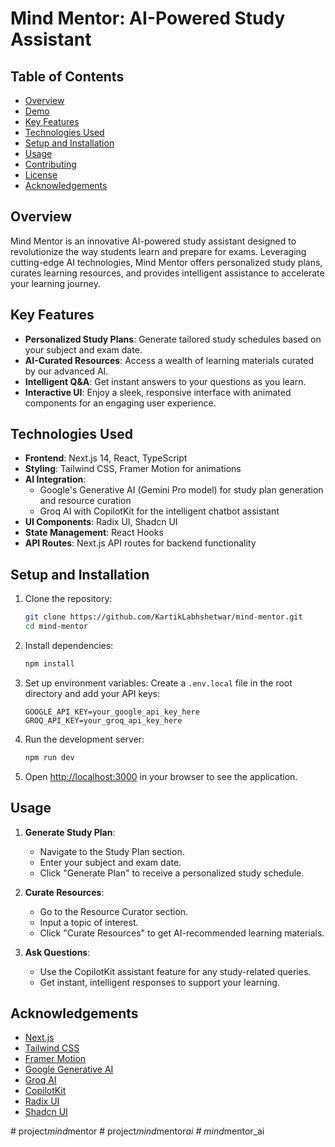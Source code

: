 # Mind Mentor: AI-Powered Study Assistant 

## Table of Contents
- [Overview](#overview)
- [Demo](#demo)
- [Key Features](#key-features)
- [Technologies Used](#technologies-used)
- [Setup and Installation](#setup-and-installation)
- [Usage](#usage)
- [Contributing](#contributing)
- [License](#license)
- [Acknowledgements](#acknowledgements)

## Overview

Mind Mentor is an innovative AI-powered study assistant designed to revolutionize the way students learn and prepare for exams. Leveraging cutting-edge AI technologies, Mind Mentor offers personalized study plans, curates learning resources, and provides intelligent assistance to accelerate your learning journey.


## Key Features

- **Personalized Study Plans**: Generate tailored study schedules based on your subject and exam date.
- **AI-Curated Resources**: Access a wealth of learning materials curated by our advanced AI.
- **Intelligent Q&A**: Get instant answers to your questions as you learn.
- **Interactive UI**: Enjoy a sleek, responsive interface with animated components for an engaging user experience.

## Technologies Used

- **Frontend**: Next.js 14, React, TypeScript
- **Styling**: Tailwind CSS, Framer Motion for animations
- **AI Integration**: 
  - Google's Generative AI (Gemini Pro model) for study plan generation and resource curation
  - Groq AI with CopilotKit for the intelligent chatbot assistant
- **UI Components**: Radix UI, Shadcn UI
- **State Management**: React Hooks
- **API Routes**: Next.js API routes for backend functionality

## Setup and Installation

1. Clone the repository:
   ```bash
   git clone https://github.com/KartikLabhshetwar/mind-mentor.git
   cd mind-mentor
   ```

2. Install dependencies:
   ```bash
   npm install
   ```

3. Set up environment variables:
   Create a `.env.local` file in the root directory and add your API keys:
   ```
   GOOGLE_API_KEY=your_google_api_key_here
   GROQ_API_KEY=your_groq_api_key_here
   ```

4. Run the development server:
   ```bash
   npm run dev
   ```

5. Open [http://localhost:3000](http://localhost:3000) in your browser to see the application.

## Usage

1. **Generate Study Plan**:
   - Navigate to the Study Plan section.
   - Enter your subject and exam date.
   - Click "Generate Plan" to receive a personalized study schedule.

2. **Curate Resources**:
   - Go to the Resource Curator section.
   - Input a topic of interest.
   - Click "Curate Resources" to get AI-recommended learning materials.

3. **Ask Questions**:
   - Use the CopilotKit assistant feature for any study-related queries.
   - Get instant, intelligent responses to support your learning.


## Acknowledgements

- [Next.js](https://nextjs.org/)
- [Tailwind CSS](https://tailwindcss.com/)
- [Framer Motion](https://www.framer.com/motion/)
- [Google Generative AI](https://ai.google.dev/)
- [Groq AI](https://groq.com/)
- [CopilotKit](https://docs.copilotkit.ai/)
- [Radix UI](https://www.radix-ui.com/)
- [Shadcn UI](https://ui.shadcn.com/)

#   p r o j e c t _ m i n d _ m e n t o r  
 #   p r o j e c t _ m i n d _ m e n t o r _ a i  
 #   m i n d _ m e n t o r _ a i  
 